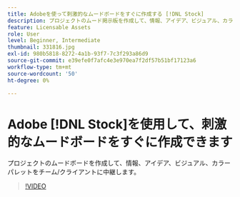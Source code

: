 ```yaml
---
title: Adobeを使って刺激的なムードボードをすぐに作成する [!DNL Stock]
description: プロジェクトのムード掲示板を作成して、情報、アイデア、ビジュアル、カラーパレットをチーム/クライアントに中継する
feature: Licensable Assets
role: User
level: Beginner, Intermediate
thumbnail: 331816.jpg
exl-id: 980b5818-8272-4a1b-93f7-7c3f293a86d9
source-git-commit: e39efe0f7afc4e3e970ea7f2df57b51bf17123a6
workflow-type: tm+mt
source-wordcount: '50'
ht-degree: 0%

---
```


# Adobe [!DNL Stock]を使用して、刺激的なムードボードをすぐに作成できます

プロジェクトのムードボードを作成して、情報、アイデア、ビジュアル、カラーパレットをチーム/クライアントに中継します。

>[!VIDEO](https://video.tv.adobe.com/v/331816?hidetitle=true)
